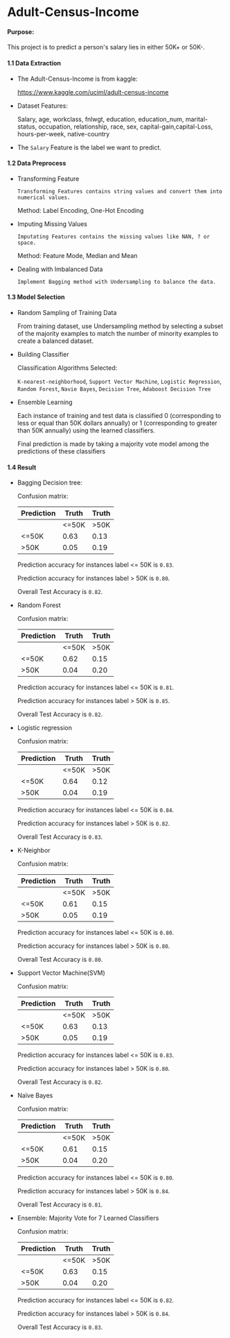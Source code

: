 # Adult-Census-Income

#### Purpose:

  This project is to predict a person's salary lies in either 50K+ or 50K-. 

#### 1.1 Data Extraction

   * The Adult-Census-Income is from kaggle:
   
   
        https://www.kaggle.com/uciml/adult-census-income
   
    
   * Dataset Features:

        Salary, age, workclass, fnlwgt, education, education_num, marital-status, occupation, relationship, race, sex, capital-gain,capital-Loss, hours-per-week, native-country
  
   * The `Salary` Feature is the label we want to predict.
  
#### 1.2 Data Preprocess

  
  * Transforming Feature
  
      ```
      Transforming Features contains string values and convert them into numerical values.
      ```
      Method: Label Encoding, One-Hot Encoding
  
  * Imputing Missing Values
  
      ```
      Imputating Features contains the missing values like NAN, ? or space.
      ```
      Method: Feature Mode, Median and Mean
  
  * Dealing with Imbalanced Data
       
       ```
       Implement Bagging method with Undersampling to balance the data.
       ```

#### 1.3 Model Selection
  
  
  * Random Sampling of Training Data
      
      From training dataset, use Undersampling method by selecting a subset of the majority examples to match the number of minority examples to create a balanced dataset.
        
  
  * Building Classifier
  
      Classification Algorithms Selected:
  
      `K-nearest-neighborhood`, `Support Vector Machine`, `Logistic Regression`, `Random Forest`, `Navie Bayes`, `Decision Tree`, `Adaboost Decision Tree`
     
   * Ensemble Learning
    
        Each instance of training and test data is classified 0 (corresponding to less or equal than 50K dollars annually) or 1 (corresponding to greater than 50K annually) using the learned classifiers.
        
        Final prediction is made by taking a majority vote model among the predictions of these classifiers

#### 1.4 Result
   
   * Bagging Decision tree:
   
        Confusion matrix:
    
        | Prediction         |  Truth        |   Truth       |
        | ----------------   |-------------  |-------------  | 
        |                    | <=50K         |    >50K       |
        | <=50K              | 0.63          |    0.13       |
        | >50K               | 0.05          |    0.19       |
        
        Prediction accuracy for instances label <= 50K is `0.83`.
        
        Prediction accuracy for instances label > 50K is `0.80`.
        
        Overall Test Accuracy is `0.82`.
        
   * Random Forest
   
        Confusion matrix:
    
        | Prediction         |  Truth        |   Truth       |
        | ----------------   |-------------  |-------------  | 
        |                    | <=50K         |    >50K       |
        | <=50K              | 0.62          |    0.15       |
        | >50K               | 0.04          |    0.20       |
        
        Prediction accuracy for instances label <= 50K is `0.81`.
        
        Prediction accuracy for instances label > 50K is `0.85`.
        
        Overall Test Accuracy is `0.82`.
        
   * Logistic regression
   
        Confusion matrix:
    
        | Prediction         |  Truth        |   Truth       |
        | ----------------   |-------------  |-------------  | 
        |                    | <=50K         |    >50K       |
        | <=50K              | 0.64          |    0.12       |
        | >50K               | 0.04          |    0.19       |
        
        Prediction accuracy for instances label <= 50K is `0.84`.
        
        Prediction accuracy for instances label > 50K is `0.82`.
        
        Overall Test Accuracy is `0.83`.
        
   * K-Neighbor
   
        Confusion matrix:
    
        | Prediction         |  Truth        |   Truth       |
        | ----------------   |-------------  |-------------  | 
        |                    | <=50K         |    >50K       |
        | <=50K              | 0.61          |    0.15       |
        | >50K               | 0.05          |    0.19       |
        
        Prediction accuracy for instances label <= 50K is `0.80`.
        
        Prediction accuracy for instances label > 50K is `0.80`.
        
        Overall Test Accuracy is `0.80`.
        
   * Support Vector Machine(SVM)
   
        Confusion matrix:
    
        | Prediction         |  Truth        |   Truth       |
        | ----------------   |-------------  |-------------  | 
        |                    | <=50K         |    >50K       |
        | <=50K              | 0.63          |    0.13       |
        | >50K               | 0.05          |    0.19       |
        
        Prediction accuracy for instances label <= 50K is `0.83`.
        
        Prediction accuracy for instances label > 50K is `0.80`.
        
        Overall Test Accuracy is `0.82`. 
   
   * Naïve Bayes
   
        Confusion matrix:
    
        | Prediction         |  Truth        |   Truth       |
        | ----------------   |-------------  |-------------  | 
        |                    | <=50K         |    >50K       |
        | <=50K              | 0.61          |    0.15       |
        | >50K               | 0.04          |    0.20       |
        
        Prediction accuracy for instances label <= 50K is `0.80`.
        
        Prediction accuracy for instances label > 50K is `0.84`.
        
        Overall Test Accuracy is `0.81`. 
        

   * Ensemble: Majority Vote for 7 Learned Classifiers
   
        Confusion matrix:
    
        | Prediction         |  Truth        |   Truth       |
        | ----------------   |-------------  |-------------  | 
        |                    | <=50K         |    >50K       |
        | <=50K              | 0.63          |    0.15       |
        | >50K               | 0.04          |    0.20       |
        
        Prediction accuracy for instances label <= 50K is `0.82`.
        
        Prediction accuracy for instances label > 50K is `0.84`.
        
        Overall Test Accuracy is `0.83`.  
